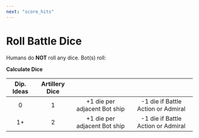 ```yaml
---
next: "score_hits"
---
```


# Roll Battle Dice

Humans do **NOT** roll any dice. Bot(s) roll:

**Calculate Dice**

| Dip. Ideas | Artillery Dice |                              |                                    |
| :--------: | :------------: | :--------------------------: | :--------------------------------: |
|     0      |       1        | +1 die per adjacent Bot ship | -1 die if Battle Action or Admiral |
|     1+     |       2        | +1 die per adjacent Bot ship | -1 die if Battle Action or Admiral |
